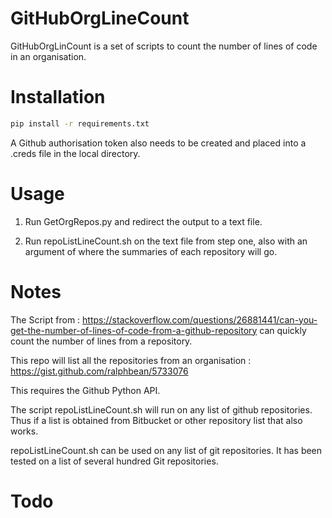 # GitHubOrgLineCount
GitHubOrgLinCount is a set of scripts to count the number of lines of code in an organisation. 

# Installation

```bash
pip install -r requirements.txt
```

A Github authorisation token also needs to be created and placed into a .creds file in the local directory. 

# Usage

1. Run GetOrgRepos.py and redirect the output to a text file. 

2. Run repoListLineCount.sh on the text file from step one, also with an argument of where the summaries of each repository will go. 


# Notes

The Script from : https://stackoverflow.com/questions/26881441/can-you-get-the-number-of-lines-of-code-from-a-github-repository can quickly count the number of lines from a repository.

This repo will list all the repositories from an organisation : 
https://gist.github.com/ralphbean/5733076

This requires the Github Python API.

The script repoListLineCount.sh will run on any list of github repositories. Thus if a list is obtained from Bitbucket or other repository list that also works. 

repoListLineCount.sh can be used on any list of git repositories. It has been tested on a list of several hundred Git repositories. 

# Todo

